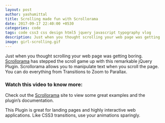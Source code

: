 ```yaml
---
layout: post
author: yashumittal
title: Scrolling made fun with Scrollorama
date: 2017-09-17 22:40:00 +0530
categories: code
tags: code css3 css design html5 jquery javascript typography vlog
description: Just when you thought scrolling your web page was getting boring. Scrollorama has stepped the scroll game up with this remarkable jQuery Plugin.
image: girl-scrolling.gif
---
```


Just when you thought scrolling your web page was getting boring. [Scrollorama](//johnpolacek.github.com/scrollorama/) has stepped the scroll game up with this remarkable jQuery Plugin. Scrollorama allows you to manipulate text when you scroll the page. You can do everything from Transitions to Zoom to Parallax.

### Watch this video to know more:

<div data-type="vimeo" data-video-id="235230739"></div>

Check out the [Scrollorama](//johnpolacek.github.com/scrollorama/) site to view some great examples and the plugin’s documentation.

This Plugin is great for landing pages and highly interactive web applications. Like CSS3 transitions, use your animations sparingly.
